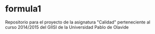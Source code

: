 formula1
========

Repositorio para el proyecto de la asignatura "Calidad" perteneciente al curso 2014/2015 del GIISI de la Universidad Pablo de Olavide
